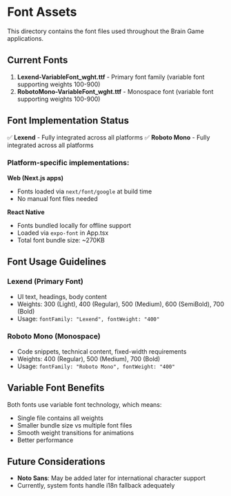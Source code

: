 # Font Assets

This directory contains the font files used throughout the Brain Game applications.

## Current Fonts

1. **Lexend-VariableFont_wght.ttf** - Primary font family (variable font supporting weights 100-900)
2. **RobotoMono-VariableFont_wght.ttf** - Monospace font (variable font supporting weights 100-900)

## Font Implementation Status

✅ **Lexend** - Fully integrated across all platforms
✅ **Roboto Mono** - Fully integrated across all platforms

### Platform-specific implementations:

**Web (Next.js apps)**
- Fonts loaded via `next/font/google` at build time
- No manual font files needed

**React Native**
- Fonts bundled locally for offline support
- Loaded via `expo-font` in App.tsx
- Total font bundle size: ~270KB

## Font Usage Guidelines

### Lexend (Primary Font)
- UI text, headings, body content
- Weights: 300 (Light), 400 (Regular), 500 (Medium), 600 (SemiBold), 700 (Bold)
- Usage: `fontFamily: "Lexend", fontWeight: "400"`

### Roboto Mono (Monospace)
- Code snippets, technical content, fixed-width requirements
- Weights: 400 (Regular), 500 (Medium), 700 (Bold)
- Usage: `fontFamily: "Roboto Mono", fontWeight: "400"`

## Variable Font Benefits
Both fonts use variable font technology, which means:
- Single file contains all weights
- Smaller bundle size vs multiple font files
- Smooth weight transitions for animations
- Better performance

## Future Considerations
- **Noto Sans**: May be added later for international character support
- Currently, system fonts handle i18n fallback adequately